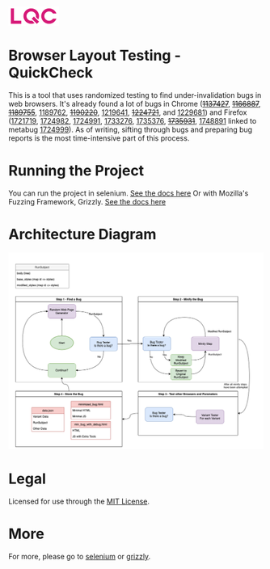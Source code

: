 ![LQC logo](logo_100px_width.png)

# Browser Layout Testing - QuickCheck

This is a tool that uses randomized testing to find under-invalidation
bugs in web browsers. It's already found a lot of bugs in Chrome
(~~[1137427](https://bugs.chromium.org/p/chromium/issues/detail?id=1137427)~~,
~~[1166887](https://bugs.chromium.org/p/chromium/issues/detail?id=1166887)~~,
~~[1189755](https://bugs.chromium.org/p/chromium/issues/detail?id=1189755)~~,
[1189762](https://bugs.chromium.org/p/chromium/issues/detail?id=1189762),
~~[1190220](https://bugs.chromium.org/p/chromium/issues/detail?id=1190220)~~,
[1219641](https://bugs.chromium.org/p/chromium/issues/detail?id=1219641),
~~[1224721](https://bugs.chromium.org/p/chromium/issues/detail?id=1224721)~~,
and
[1229681](https://bugs.chromium.org/p/chromium/issues/detail?id=1229681))
and Firefox
([1721719](https://bugzilla.mozilla.org/show_bug.cgi?id=1721719),
[1724982](https://bugzilla.mozilla.org/show_bug.cgi?id=1724982),
[1724991](https://bugzilla.mozilla.org/show_bug.cgi?id=1724991),
[1733276](https://bugzilla.mozilla.org/show_bug.cgi?id=1733276),
[1735376](https://bugzilla.mozilla.org/show_bug.cgi?id=1735376),
~~[1735931](https://bugzilla.mozilla.org/show_bug.cgi?id=1735931)~~,
[1748891](https://bugzilla.mozilla.org/show_bug.cgi?id=1748891)
linked to metabug
[1724999](https://bugzilla.mozilla.org/show_bug.cgi?id=1724999)).
As of writing, sifting through bugs and preparing bug reports is the
most time-intensive part of this process.

# Running the Project
You can run the project in selenium. [See the docs here](docs/SELENIUM.md)
Or with Mozilla's Fuzzing Framework, Grizzly. [See the docs here](docs/GRIZZLY.md)

# Architecture Diagram

![Architecture Diagram](architecture_diagram.png)



# Legal

Licensed for use through the [MIT License](MIT-LICENSE).

# More

For more, please go to [selenium](docs/SELENIUM.md) or [grizzly](docs/GRIZZLY.md).

